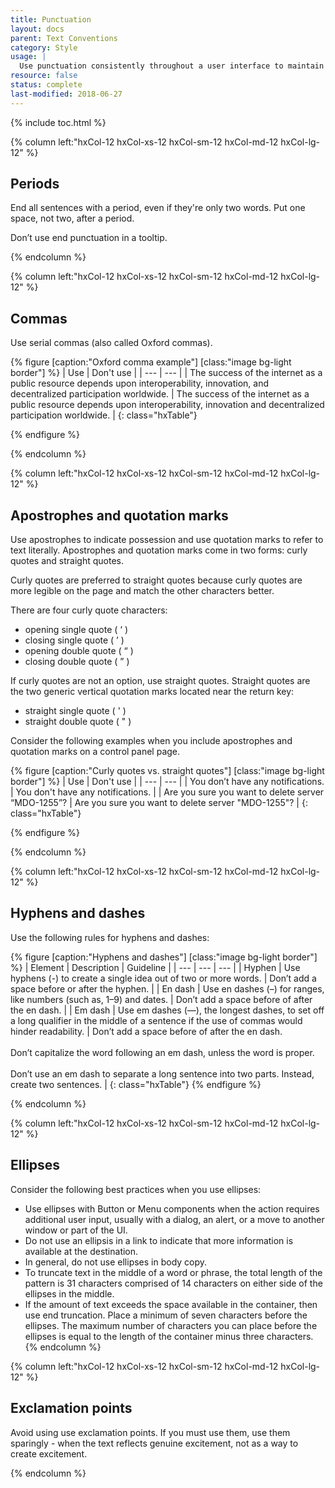 ```yaml
---
title: Punctuation
layout: docs
parent: Text Conventions
category: Style
usage: |
  Use punctuation consistently throughout a user interface to maintain a user-friendly and professional look.
resource: false
status: complete
last-modified: 2018-06-27
---
```


{% include toc.html %}

<section class="static-section"  markdown="1">

<div class="hxRow" markdown="1">

{% column left:"hxCol-12 hxCol-xs-12 hxCol-sm-12 hxCol-md-12 hxCol-lg-12" %}

## Periods

End all sentences with a period, even if they're only two words. Put one space, not two, after a period.

Don’t use end punctuation in a tooltip.

{% endcolumn %}

</div>

</section>

<section class="static-section"  markdown="1">

<div class="hxRow" markdown="1">

{% column left:"hxCol-12 hxCol-xs-12 hxCol-sm-12 hxCol-md-12 hxCol-lg-12" %}

## Commas

Use serial commas (also called Oxford commas).

{% figure [caption:"Oxford comma example"] [class:"image bg-light border"] %}
| <hx-icon type="checkmark"></hx-icon> Use | <hx-icon type="times"></hx-icon> Don't use  |
| --- | --- |
| The success of the internet as a public resource depends upon interoperability, innovation, and decentralized participation worldwide. | The success of the internet as a public resource depends upon interoperability, innovation and decentralized participation worldwide. |
{: class="hxTable"}

{% endfigure %}

{% endcolumn %}

</div>

</section>

<section class="static-section"  markdown="1">

<div class="hxRow" markdown="1">

{% column left:"hxCol-12 hxCol-xs-12 hxCol-sm-12 hxCol-md-12 hxCol-lg-12" %}

## Apostrophes and quotation marks

Use apostrophes to indicate possession and use quotation marks to refer to text literally. Apostrophes and quotation marks come in two forms: curly quotes and straight quotes.

Curly quotes are preferred to straight quotes because curly quotes are more leg­i­ble on the page and match the other char­ac­ters bet­ter.

There are four curly quote char­ac­ters:

- open­ing sin­gle quote ( &lsquo; )
- clos­ing sin­gle quote ( &rsquo; )
- open­ing dou­ble quote ( &#8220; )
- clos­ing dou­ble quote ( &#8221; )

If curly quotes are not an option, use straight quotes. Straight quotes are the two generic vertical quotation marks located near the return key:

- straight single quote ( ' )
- straight double quote ( " )

Consider the following examples when you include apostrophes and quotation marks on a control panel page.

{% figure [caption:"Curly quotes vs. straight quotes"] [class:"image bg-light border"] %}
| <hx-icon type="checkmark"></hx-icon> Use | <hx-icon type="times"></hx-icon> Don't use |
| --- | --- |
| You don&rsquo;t have any notifications. | You don't have any notifications. |
| Are you sure you want to delete server &ldquo;MDO-1255&rdquo;? | Are you sure you want to delete server "MDO-1255"? |
{: class="hxTable"}

{% endfigure %}


{% endcolumn %}

</div>

</section>

<section class="static-section"  markdown="1">

<div class="hxRow" markdown="1">

{% column left:"hxCol-12 hxCol-xs-12 hxCol-sm-12 hxCol-md-12 hxCol-lg-12" %}

## Hyphens and dashes

Use the following rules for hyphens and dashes:

{% figure [caption:"Hyphens and dashes"] [class:"image bg-light border"] %}
| Element | Description | Guideline |
| --- | --- | --- |
| Hyphen | Use hyphens (-) to create a single idea out of two or more words. | Don’t add a space before or after the hyphen. |
| En dash | Use en dashes (–) for ranges, like numbers (such as, 1–9) and dates. | Don’t add a space before of after the en dash. |
| Em dash | Use em dashes (—), the longest dashes, to set off a long qualifier in the middle of a sentence if the use of commas would hinder readability. | Don’t add a space before of after the en dash.<br><br> Don’t capitalize the word following an em dash, unless the word is proper. <br><br> Don’t use an em dash to separate a long sentence into two parts. Instead, create two sentences. |
{: class="hxTable"}
{% endfigure %}

{% endcolumn %}

</div>

</section>

<section class="static-section"  markdown="1">

<div class="hxRow" markdown="1">

{% column left:"hxCol-12 hxCol-xs-12 hxCol-sm-12 hxCol-md-12 hxCol-lg-12" %}

## Ellipses

Consider the following best practices when you use ellipses:

- Use ellipses with Button or Menu components when the action requires additional user input, usually with a dialog, an alert, or a move to another window or part of the UI.
- Do not use an ellipsis in a link to indicate that more information is available at the destination.
- In general, do not use ellipses in body copy.
- To truncate text in the middle of a word or phrase, the total length of the pattern is 31 characters comprised of 14 characters on either side of the ellipses in the middle.
- If the amount of text exceeds the space available in the container, then use end truncation. Place a minimum of seven characters before the ellipses. The maximum number of characters you can place before the ellipses is equal to the length of the container minus three characters.
{% endcolumn %}

</div>

</section>

<section class="static-section"  markdown="1">

<div class="hxRow" markdown="1">

{% column left:"hxCol-12 hxCol-xs-12 hxCol-sm-12 hxCol-md-12 hxCol-lg-12" %}

## Exclamation points

Avoid using use exclamation points. If you must use them, use them sparingly - when the text reflects genuine excitement, not as a way to create excitement.

{% endcolumn %}

</div>

</section>
